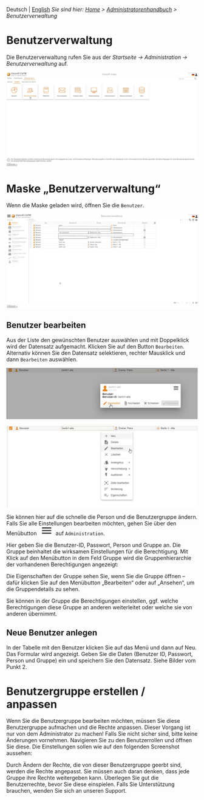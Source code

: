 <!-- TITLE: Benutzerverwaltung -->
<!-- SUBTITLE: Überblick Benutzerverwaltung -->

Deutsch | [English](/en/admin-guide)
*Sie sind hier: [Home](/home/) > [Administratorenhandbuch](/de/admin-guide) > Benutzerverwaltung*

# Benutzerverwaltung

Die Benutzerverwaltung rufen Sie aus der *Startseite -> Administration -> Benutzerverwaltung* auf.

![Vr Benutzervewaltung Uberblick](/uploads/administration/vr-benutzervewaltung-uberblick.jpg "Vr Benutzervewaltung Uberblick")
 
# Maske „Benutzerverwaltung“
Wenn die Maske geladen wird, öffnen Sie die `Benutzer`. 

![Vr Benutzervewaltung Benutzer](/uploads/administration/vr-benutzervewaltung-benutzer.jpg "Vr Benutzervewaltung Benutzer")

## Benutzer bearbeiten
Aus der Liste den gewünschten Benutzer auswählen und mit Doppelklick wird der Datensatz aufgemacht. Klicken Sie auf den Button `Bearbeiten`. Alternativ können Sie den Datensatz selektieren, rechter Mausklick und dann `Bearbeiten` auswählen.

![Vr Benutzervewaltung Benutzer Bearbeiten 2](/uploads/administration/vr-benutzervewaltung-benutzer-bearbeiten-2.jpg "Vr Benutzervewaltung Benutzer Bearbeiten 2")

![Vr Benutzervewaltung Benutzer Bearbeiten 1](/uploads/administration/vr-benutzervewaltung-benutzer-bearbeiten-1.jpg "Vr Benutzervewaltung Benutzer Bearbeiten 1")

Sie können hier auf die schnelle die Person und die Benutzergruppe ändern. Falls Sie alle Einstellungen bearbeiten möchten, gehen Sie über den Menübutton ![Vr Menu Button](/uploads/administration/vr-menu-button.jpg "Vr Menu Button") auf `Administration`.


Hier geben Sie die Benutzer-ID, Passwort, Person und Gruppe an. Die Gruppe beinhaltet die wirksamen Einstellungen für die Berechtigung. Mit Klick auf den Menübutton in dem Feld Gruppe wird die Gruppenhierarchie der vorhandenen Berechtigungen angezeigt:
 

Die Eigenschaften der Gruppe sehen Sie, wenn Sie die Gruppe öffnen – dafür klicken Sie auf den Menübutton „Bearbeiten“ oder auf „Ansehen“, um die Gruppendetails zu sehen.
 

Sie können in der Gruppe die Berechtigungen einstellen, ggf. welche Berechtigungen diese Gruppe an anderen weiterleitet oder welche sie von anderen übernimmt.

## Neue Benutzer anlegen
In der Tabelle mit den Benutzer klicken Sie auf das Menü   und dann auf Neu. Das Formular wird angezeigt. Geben Sie die Daten (Benutzer ID, Passwort, Person und Gruppe) ein und speichern Sie den Datensatz. Siehe Bilder vom Punkt 2. 

# Benutzergruppe erstellen / anpassen
Wenn Sie die Benutzergruppe bearbeiten möchten, müssen Sie diese Benutzergruppe aufmachen und die Rechte anpassen. 
Dieser Vorgang ist nur von dem Administrator zu machen! Falls Sie nicht sicher sind, bitte keine Änderungen vornehmen. 
Navigieren Sie zu den Benutzerrollen und öffnen Sie diese. Die Einstellungen sollen wie auf den folgenden Screenshot aussehen:
 
 

Durch Ändern der Rechte, die von dieser Benutzergruppe geerbt sind, werden die Rechte angepasst. 
Sie müssen auch daran denken, dass jede Gruppe ihre Rechte weitergeben kann. Überlegen Sie gut die Benutzerrechte, bevor Sie diese einspielen. Falls Sie Unterstützung brauchen, wenden Sie sich an unseren Support. 


